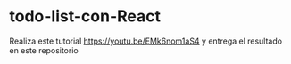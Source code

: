 # todo-list-con-React

Realiza este tutorial https://youtu.be/EMk6nom1aS4 y entrega el resultado en este repositorio